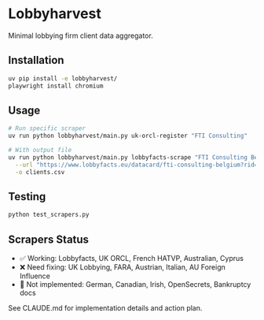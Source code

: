 # Lobbyharvest

Minimal lobbying firm client data aggregator.

## Installation

```bash
uv pip install -e lobbyharvest/
playwright install chromium
```

## Usage

```bash
# Run specific scraper
uv run python lobbyharvest/main.py uk-orcl-register "FTI Consulting"

# With output file
uv run python lobbyharvest/main.py lobbyfacts-scrape "FTI Consulting Belgium" \
  --url "https://www.lobbyfacts.eu/datacard/fti-consulting-belgium?rid=29896393398-67" \
  -o clients.csv
```

## Testing

```bash
python test_scrapers.py
```

## Scrapers Status

- ✅ Working: Lobbyfacts, UK ORCL, French HATVP, Australian, Cyprus
- ❌ Need fixing: UK Lobbying, FARA, Austrian, Italian, AU Foreign Influence
- 📝 Not implemented: German, Canadian, Irish, OpenSecrets, Bankruptcy docs

See CLAUDE.md for implementation details and action plan.